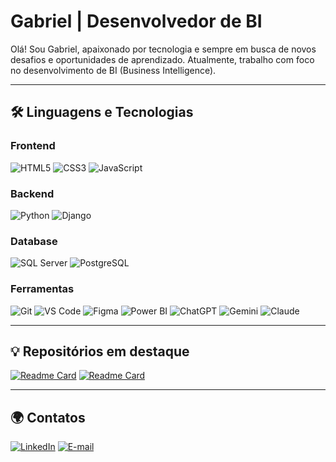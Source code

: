 # Gabriel | Desenvolvedor de BI

Olá! Sou Gabriel, apaixonado por tecnologia e sempre em busca de novos desafios e oportunidades de aprendizado. Atualmente, trabalho com foco no desenvolvimento de BI (Business Intelligence).

---
## 🛠️ Linguagens e Tecnologias

### **Frontend**
![HTML5](https://img.shields.io/badge/-HTML5-E34F26?style=for-the-badge&logo=html5&logoColor=white)
![CSS3](https://img.shields.io/badge/-CSS3-1572B6?style=for-the-badge&logo=css3)
![JavaScript](https://img.shields.io/badge/-JavaScript-F7DF1E?style=for-the-badge&logo=javascript&logoColor=black)

### **Backend**
![Python](https://img.shields.io/badge/-Python-3776AB?style=for-the-badge&logo=python&logoColor=white)
![Django](https://img.shields.io/badge/-Django-092E20?style=for-the-badge&logo=django&logoColor=white)

### **Database**
![SQL Server](https://img.shields.io/badge/-SQL%20Server-CC2927?style=for-the-badge&logo=microsoft-sql-server&logoColor=white)
![PostgreSQL](https://img.shields.io/badge/-PostgreSQL-4169E1?style=for-the-badge&logo=postgresql&logoColor=white)

### **Ferramentas**
![Git](https://img.shields.io/badge/-Git-F05032?style=for-the-badge&logo=git&logoColor=white)
![VS Code](https://img.shields.io/badge/-VS%20Code-007ACC?style=for-the-badge&logo=visual-studio-code&logoColor=white)
![Figma](https://img.shields.io/badge/-Figma-F24E1E?style=for-the-badge&logo=figma&logoColor=white)
![Power BI](https://img.shields.io/badge/Power%20BI-F2C811?style=for-the-badge&logo=power-bi&logoColor=black)
![ChatGPT](https://img.shields.io/badge/-ChatGPT-10A37F?style=for-the-badge&logo=openai&logoColor=white)
![Gemini](https://img.shields.io/badge/-Gemini-4285F4?style=for-the-badge&logo=google-gemini&logoColor=white)
![Claude](https://img.shields.io/badge/-Claude-343541?style=for-the-badge&logo=Anthropic&logoColor=white)

---
## 💡 Repositórios em destaque
[![Readme Card](https://github-readme-stats.vercel.app/api/pin/?username=gabriel-pagani&repo=intranet-system&theme=github_dark_dimmed)](https://github.com/gabriel-pagani/intranet-system)
[![Readme Card](https://github-readme-stats.vercel.app/api/pin/?username=gabriel-pagani&repo=recipedia&theme=github_dark_dimmed)](https://github.com/gabriel-pagani/recipedia)

---
## 🌍 Contatos
[![LinkedIn](https://img.shields.io/badge/-LinkedIn-0077B5?style=for-the-badge&logo=linkedin&logoColor=white)](https://www.linkedin.com/in/gabriel-pagani/)
[![E-mail](https://img.shields.io/badge/-Email-D14836?style=for-the-badge&logo=gmail&logoColor=white)](mailto:gabrielpaganidesouza@gmail.com)
